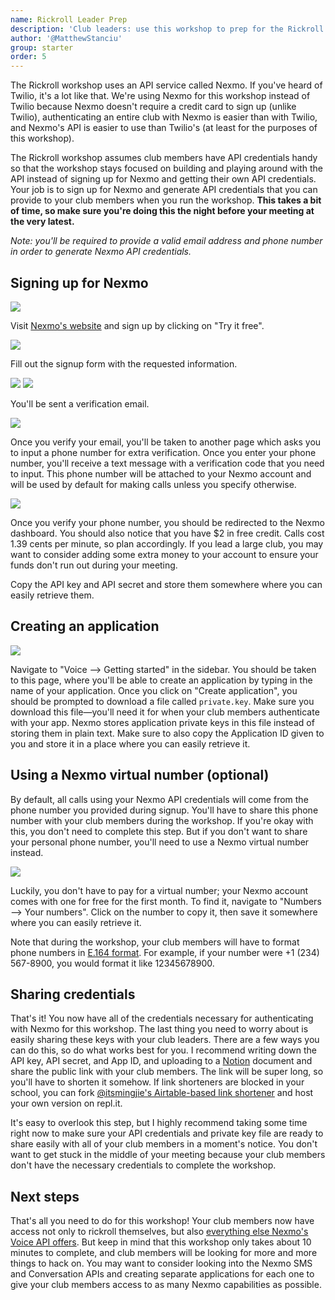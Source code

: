```yaml
---
name: Rickroll Leader Prep
description: 'Club leaders: use this workshop to prep for the Rickroll workshop'
author: '@MatthewStanciu'
group: starter
order: 5
---
```


The Rickroll workshop uses an API service called Nexmo. If you've heard of Twilio, it's a lot like that. We're using Nexmo for this workshop instead of Twilio because Nexmo doesn't require a credit card to sign up (unlike Twilio), authenticating an entire club with Nexmo is easier than with Twilio, and Nexmo's API is easier to use than Twilio's (at least for the purposes of this workshop).

The Rickroll workshop assumes club members have API credentials handy so that the workshop stays focused on building and playing around with the API instead of signing up for Nexmo and getting their own API credentials. Your job is to sign up for Nexmo and generate API credentials that you can provide to your club members when you run the workshop. **This takes a bit of time, so make sure you're doing this the night before your meeting at the very latest.**

*Note: you'll be required to provide a valid email address and phone number in order to generate Nexmo API credentials.*

## Signing up for Nexmo
![](img/nexmo.png)

Visit [Nexmo's website](https://nexmo.com) and sign up by clicking on "Try it free".

![](img/signup.png)

Fill out the signup form with the requested information.

![](img/email-verify-notification.png)
![](img/email-verify-email.png)

You'll be sent a verification email.

![](img/phone-verification.png)

Once you verify your email, you'll be taken to another page which asks you to input a phone number for extra verification.  Once you enter your phone number, you'll receive a text message with a verification code that you need to input. This phone number will be attached to your Nexmo account and will be used by default for making calls unless you specify otherwise.

![](img/dashboard.png)

Once you verify your phone number, you should be redirected to the Nexmo dashboard. You should also notice that you have $2 in free credit. Calls cost 1.39 cents per minute, so plan accordingly. If you lead a large club, you may want to consider adding some extra money to your account to ensure your funds don't run out during your meeting.

Copy the API key and API secret and store them somewhere where you can easily retrieve them.

## Creating an application
![](img/voice.png)

Navigate to "Voice –> Getting started" in the sidebar. You should be taken to this page, where you'll be able to create an application by typing in the name of your application. Once you click on "Create application", you should be prompted to download a file called `private.key`. Make sure you download this file—you'll need it for when your club members authenticate with your app. Nexmo stores application private keys in this file instead of storing them in plain text. Make sure to also copy the Application ID given to you and store it in a place where you can easily retrieve it.

## Using a Nexmo virtual number (optional)
By default, all calls using your Nexmo API credentials will come from the phone number you provided during signup. You'll have to share this phone number with your club members during the workshop. If you're okay with this, you don't need to complete this step. But if you don't want to share your personal phone number, you'll need to use a Nexmo virtual number instead.

![](img/number.png)

Luckily, you don't have to pay for a virtual number; your Nexmo account comes with one for free for the first month. To find it, navigate to "Numbers –> Your numbers". Click on the number to copy it, then save it somewhere where you can easily retrieve it.

Note that during the workshop, your club members will have to format phone numbers in [E.164 format](https://www.twilio.com/docs/glossary/what-e164). For example, if your number were +1 (234) 567-8900, you would format it like 12345678900.

## Sharing credentials
That's it! You now have all of the credentials necessary for authenticating with Nexmo for this workshop. The last thing you need to worry about is easily sharing these keys with your club leaders. There are a few ways you can do this, so do what works best for you. I recommend writing down the API key, API secret, and App ID, and uploading to a [Notion](https://notion.so) document and share the public link with your club members. The link will be super long, so you'll have to shorten it somehow. If link shorteners are blocked in your school, you can fork [@itsmingjie's Airtable-based link shortener](https://github.com/itsmingjie/abls) and host your own version on repl.it.

It's easy to overlook this step, but I highly recommend taking some time right now to make sure your API credentials and private key file are ready to share easily with all of your club members in a moment's notice. You don't want to get stuck in the middle of your meeting because your club members don't have the necessary credentials to complete the workshop.

## Next steps
That's all you need to do for this workshop! Your club members now have access not only to rickroll themselves, but also [everything else Nexmo's Voice API offers](https://developer.nexmo.com/voice/voice-api/ncco-reference#stream). But keep in mind that this workshop only takes about 10 minutes to complete, and club members will be looking for more and more things to hack on. You may want to consider looking into the Nexmo SMS and Conversation APIs and creating separate applications for each one to give your club members access to as many Nexmo capabilities as possible.